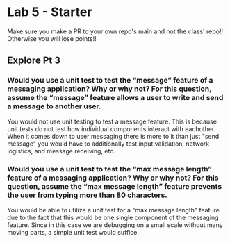 # Lab 5 - Starter
Make sure you make a PR to your own repo's main and not the class' repo!! Otherwise you will lose points!!

## Explore Pt 3

### Would you use a unit test to test the “message” feature of a messaging application? Why or why not? For this question, assume the “message” feature allows a user to write and send a message to another user.

You would not use unit testing to test a message feature. This is because unit tests do not test how individual components interact with eachother. When it comes down to user messaging there is more to it than just "send message" you would have to additionally test input validation, network logistics, and message receiving, etc.

### Would you use a unit test to test the “max message length” feature of a messaging application? Why or why not? For this question, assume the “max message length” feature prevents the user from typing more than 80 characters.

You would be able to utilize a unit test for a "max message length" feature due to the fact that this would be one single component of the messaging feature. Since in this case we are debugging on a small scale without many moving parts, a simple unit test would suffice.
